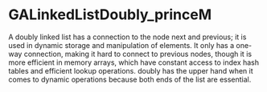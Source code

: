 # GALinkedListDoubly_princeM

A doubly linked list has a connection to the node next and previous; it is used in dynamic storage and manipulation of elements. It only has a one-way connection, making it hard to connect to previous nodes, though it is more efficient in memory arrays, which have constant access to index hash tables and efficient lookup operations. doubly has the upper hand when it comes to dynamic operations because both ends of the list are essential.
